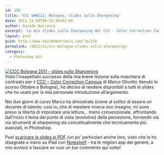 ```yaml
---
id: 158
title: 'CCC &#8211; Bologna, slides sullo Sharpening'
date: 2011-11-08T00:35:49+01:00
author: Davide Barranca
excerpt: 'Le mie slides sullo Sharpening del CCC - Color Correction Campus, Bologna 2011 scaricabili gratuitamente in pdf.'
layout: post
guid: http://www.davidebarranca.com/?p=158
permalink: /2011/11/ccc-bologna-slides-sullo-sharpening/
category:
  - Photoshop @it
---
```

<div class="pf-content">
  <p>
    <a title="CCC Bologna 2011 - Davide Barranca, Sharpening" href="/wp-content/uploads/2011/11/CCC_DavideBarranca_Sharpening.pdf" target="_blank"><img class="size-full wp-image-164 aligncenter" style="border-style: initial;border-color: initial;border-width: 0px" src="/wp-content/uploads/2011/11/CCC-BO_Sharpening.jpg" alt="CCC Bologna 2011 - slides sullo Sharpening" width="570" height="320" srcset="/wp-content/uploads/2011/11/CCC-BO_Sharpening.jpg 570w, /wp-content/uploads/2011/11/CCC-BO_Sharpening-150x84.jpg 150w, /wp-content/uploads/2011/11/CCC-BO_Sharpening-300x168.jpg 300w" sizes="(max-width: 570px) 100vw, 570px" /></a><br /> Visto l&#8217;inaspettato successo della mia breve lezione sulla maschera di contrasto per il <a title="CCC- Color Correction Campus di Marco Olivotto" href="http://www.colorcorrectioncampus.com" target="_blank">CCC &#8211; Color Correction Campus</a> di Marco Olivotto (tenuto lo scorso Ottobre a Bologna), ho deciso di rendere disponibili a tutti le slides che ho usato per la mia personale introduzione all&#8217;argomento.
  </p>

  <p>
    <!--more-->
  </p>

  <p>
    Nei due giorni di corso Marco ha dimostrato (come al solito) di essere un docente di talento: così io, che di mestiere invece non insegno, mi sono preso la libertà di impostare una lettura&#8230; meno convenzionale, affrontando dall&#8217;inizio il tema dal punto di vista (evolutivo) della percezione, fornendo via via strumenti di sharpening sia concettualmente che tecnicamente più avanzati, in Photoshop.
  </p>

  <p>
    Puoi <a href="/wp-content/uploads/2011/11/CCC_DavideBarranca_Sharpening.pdf">scaricare le slides in PDF</a> (un po&#8217; particolari anche loro, visto che le ho disegnate a mano su iPad con <a title="Noteshelf per iPad" href="http://www.fluidtouch.biz/noteshelf/" target="_blank">Noteshelf</a> &#8211; tra le migliori app del genere, a mio avviso) e lasciare se vuoi un tuo commento qui sotto!
  </p>
</div>
